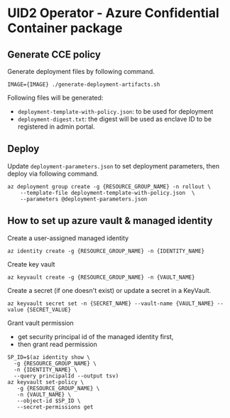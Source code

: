 # UID2 Operator - Azure Confidential Container package

## Generate CCE policy

Generate deployment files by following command.

```
IMAGE={IMAGE} ./generate-deployment-artifacts.sh
```
Following files will be generated:

* `deployment-template-with-policy.json`: to be used for deployment
* `deployment-digest.txt`: the digest will be used as enclave ID to be registered in admin portal.

## Deploy
Update `deployment-parameters.json` to set deployment parameters, then deploy via following command.

```
az deployment group create -g {RESOURCE_GROUP_NAME} -n rollout \
    --template-file deployment-template-with-policy.json  \
    --parameters @deployment-parameters.json
```

## How to set up azure vault & managed identity
Create a user-assigned managed identity
```
az identity create -g {RESOURCE_GROUP_NAME} -n {IDENTITY_NAME}
```

Create key vault
```
az keyvault create -g {RESOURCE_GROUP_NAME} -n {VAULT_NAME}
```

Create a secret (if one doesn't exist) or update a secret in a KeyVault.
```
az keyvault secret set -n {SECRET_NAME} --vault-name {VAULT_NAME} --value {SECRET_VALUE}
```

Grant vault permission
 - get security principal id of the managed identity first,
 - then grant read permission
```
SP_ID=$(az identity show \
  -g {RESOURCE_GROUP_NAME} \
  -n {IDENTITY_NAME} \
  --query principalId --output tsv)
az keyvault set-policy \
   -g {RESOURCE_GROUP_NAME} \
   -n {VAULT_NAME} \
   --object-id $SP_ID \
   --secret-permissions get
```
